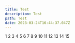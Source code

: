 ```yaml
---
title: Test
description: Test
path: Test
date: 2023-03-24T16:44:37.047Z
---
```

1
2
3
4
5
6
7
8
9
10
11
12
13
14
15